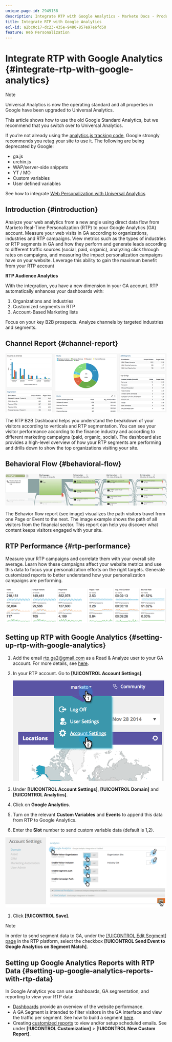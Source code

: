 ```yaml
---
unique-page-id: 2949158
description: Integrate RTP with Google Analytics - Marketo Docs - Product Documentation
title: Integrate RTP with Google Analytics
exl-id: a2bc0c17-dc23-435e-9480-857e97e6fd50
feature: Web Personalization
---
```

# Integrate RTP with Google Analytics {#integrate-rtp-with-google-analytics}

>[!NOTE]
>
>Universal Analytics is now the operating standard and all properties in Google have been upgraded to Universal Analytics.
>
>This article shows how to use the old Google Standard Analytics, but we recommend that you switch over to Universal Analytics.
>
>If you’re not already using the [analytics.js tracking code](https://developers.google.com/analytics/devguides/collection/analyticsjs/), Google strongly recommends you retag your site to use it. The following are being deprecated by Google:
>
>* ga.js
>* urchin.js
>* WAP/server-side snippets
>* YT / MO
>* Custom variables
>* User defined variables
>
>See how to integrate [Web Personalization with Universal Analytics](/help/marketo/product-docs/web-personalization/reporting-for-web-personalization/web-analytics-integrations/integrate-rtp-with-google-universal-analytics.md)

## Introduction {#introduction}

Analyze your web analytics from a new angle using direct data flow from Marketo Real-Time Personalization (RTP) to your Google Analytics (GA) account. Measure your web visits in GA according to organizations, industries and RTP campaigns. View metrics such as the types of industries or RTP segments in GA and how they perform and generate leads according to different traffic sources (social, paid, organic), analyzing click through rates on campaigns, and measuring the impact personalization campaigns have on your website. Leverage this ability to gain the maximum benefit from your RTP account

**RTP Audience Analytics**

With the integration, you have a new dimension in your GA account. RTP automatically enhances your dashboards with:

1. Organizations and industries
1. Customized segments in RTP
1. Account-Based Marketing lists

Focus on your key B2B prospects. Analyze channels by targeted industries and segments.

## Channel Report {#channel-report}

![](assets/image2014-11-28-16-3a39-3a28.png)

The RTP B2B Dashboard helps you understand the breakdown of your visitors according to verticals and RTP segmentation. You can see your visitor performance according to the finance industry and according to different marketing campaigns (paid, organic, social). The dashboard also provides a high-level overview of how your RTP segments are performing and drills down to show the top organizations visiting your site.

## Behavioral Flow {#behavioral-flow}

![](assets/image2014-11-28-16-3a40-3a43.png)

The Behavior flow report (see image) visualizes the path visitors travel from one Page or Event to the next. The image example shows the path of all visitors from the financial sector. This report can help you discover what content keeps visitors engaged with your site.

## RTP Performance {#rtp-performance}

Measure your RTP campaigns and correlate them with your overall site average. Learn how these campaigns affect your website metrics and use this data to focus your personalization efforts on the right targets. Generate customized reports to better understand how your personalization campaigns are performing.

![](assets/image2014-11-28-16-3a47-3a0.png)

## Setting up RTP with Google Analytics {#setting-up-rtp-with-google-analytics}

1. Add the email rtp.ga2@gmail.com as a Read & Analyze user to your GA account. For more details, see [here](https://support.google.com/analytics/answer/2884495?hl=en).

1. In your RTP account. Go to **[!UICONTROL Account Settings]**.

   ![](assets/image2014-11-28-16-3a54-3a40.png)

1. Under **[!UICONTROL Account Settings]**, **[!UICONTROL Domain]** and **[!UICONTROL Analytics]**.

1. Click on **Google Analytics**.

1. Turn on the relevant **Custom Variables** and **Events** to append this data from RTP to Google Analytics.

1. Enter the **Slot** number to send custom variable data (default is 1,2).

![](assets/image2014-11-28-17-3a0-3a17.png)

1. Click **[!UICONTROL Save]**.

>[!NOTE]
>
>In order to send segment data to GA, under the [[!UICONTROL Edit Segment] page](/help/marketo/product-docs/web-personalization/using-web-segments/create-a-basic-web-segment.md) in the RTP platform, select the checkbox **[!UICONTROL Send Event to Google Analytics on Segment Match]**.

## Setting up Google Analytics Reports with RTP Data {#setting-up-google-analytics-reports-with-rtp-data}

In Google Analytics you can use dashboards, GA segmentation, and reporting to view your RTP data:

* [Dashboards](https://support.google.com/analytics/answer/1068216?hl=en) provide an overview of the website performance.
* A GA Segment is intended to filter visitors in the GA interface and view the traffic per segment. See how to build a segment [here](https://support.google.com/analytics/answer/3124493?hl=en).
* Creating [customized reports](https://support.google.com/analytics/answer/1033013?hl=en) to view and/or setup scheduled emails. See under **[!UICONTROL Customization]** > **[!UICONTROL New Custom Report]**.
